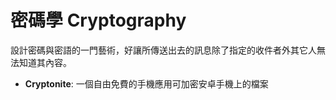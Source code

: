 [Title]: # (Cryptography)
[Order]: # (27)

# 密碼學 Cryptography

設計密碼與密語的一門藝術，好讓所傳送出去的訊息除了指定的收件者外其它人無法知道其內容。

- **Cryptonite**: 一個自由免費的手機應用可加密安卓手機上的檔案

